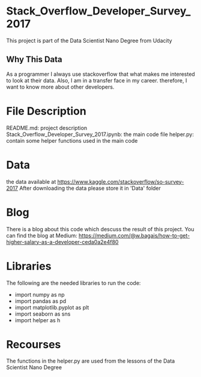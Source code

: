 # Stack_Overflow_Developer_Survey_2017
This project is part of the Data Scientist Nano Degree from Udacity
## Why This Data
As a programmer I always use stackoverflow that what makes me interested to look at their data. Also, I am in a transfer face in my career. therefore, I want to know more about other developers.

# File Description
README.md: project description
Stack_Overflow_Developer_Survey_2017.ipynb: the main code file
helper.py: contain some helper functions used in the main code

# Data
the data available at https://www.kaggle.com/stackoverflow/so-survey-2017
After downloading the data please store it in 'Data' folder

# Blog
There is a blog about this code which descuss the result of this project.
You can find the blog at Medium: https://medium.com/@w.bagais/how-to-get-higher-salary-as-a-developer-ceda0a2e4f80  

# Libraries
The following are the needed libraries to run the code:
- import numpy as np
- import pandas as pd
- import matplotlib.pyplot as plt
- import seaborn as sns
- import helper as h

# Recourses
The functions in the helper.py are used from the lessons of the Data Scientist Nano Degree
